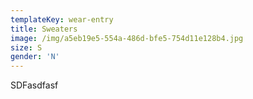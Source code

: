 ```yaml
---
templateKey: wear-entry
title: Sweaters
image: /img/a5eb19e5-554a-486d-bfe5-754d11e128b4.jpg
size: S
gender: 'N'
---
```

SDFasdfasf

